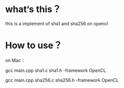 what‘s this？
=================================
this is a implement of sha1 and sha256 on opencl



How to use？
=================================

on Mac：

  gcc main.cpp sha1.c sha1.h -framework OpenCL

  gcc main.cpp sha256.c sha256.h -framework OpenCL
